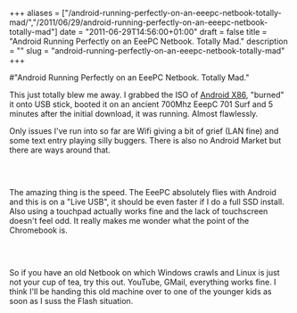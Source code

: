 +++
aliases = ["/android-running-perfectly-on-an-eeepc-netbook-totally-mad/","/2011/06/29/android-running-perfectly-on-an-eeepc-netbook-totally-mad"]
date = "2011-06-29T14:56:00+01:00"
draft = false
title = "Android Running Perfectly on an EeePC Netbook. Totally Mad."
description = ""
slug = "android-running-perfectly-on-an-eeepc-netbook-totally-mad"
+++

#"Android Running Perfectly on an EeePC Netbook. Totally Mad."


 <p>This just totally blew me away. I grabbed the ISO of <a href="http://www.android-x86.org/">Android X86</a>, "burned" it onto USB stick, booted it on an ancient 700Mhz EeepC 701 Surf and 5 minutes after the initial download, it was running. Almost flawlessly.</p>
<p>Only issues I've run into so far are Wifi giving a bit of grief (LAN fine) and some text entry playing silly buggers. There is also no Android Market but there are ways around that.&nbsp;</p>
<p>&nbsp;</p>
<p><img src="https://lh5.googleusercontent.com/-jtOZODsX1bo/TgstReJUu7I/AAAAAAAAJe8/qRm7OVS-3_U/s400/IMG_20110629_144553.jpg" alt="" style="display: block; margin-left: auto; margin-right: auto;" /></p>
<p>The amazing thing is the speed. The EeePC absolutely flies with Android and this is on a "Live USB", it should be even faster if I do a full SSD install. Also using a touchpad actually works fine and the lack of touchscreen doesn't feel odd. It really makes me wonder what the point of the Chromebook is.</p>
<p><img src="https://lh4.googleusercontent.com/-HVIeMB0EATs/TgstGzk58RI/AAAAAAAAJe0/XtewWm_iiOk/s400/IMG_20110629_144603.jpg" alt="" style="display: block; margin-left: auto; margin-right: auto;" /></p>
<p>&nbsp;</p>
<p>So if you have an old Netbook on which Windows crawls and Linux is just not your cup of tea, try this out. YouTube, GMail, everything works fine. I think I'll be handing this old machine over to one of the younger kids as soon as I suss the Flash situation.</p>
<p>&nbsp;</p>
 